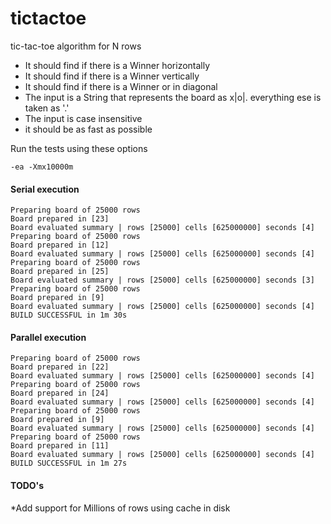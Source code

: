 # tictactoe
tic-tac-toe algorithm for N rows

- It should find if there is a Winner horizontally
- It should find if there is a Winner vertically
- It should find if there is a Winner or in diagonal
- The input is a String that represents the board as x|o|. everything ese is taken as '.'
- The input is case insensitive
- it should be as fast as possible

Run the tests using these options

    -ea -Xmx10000m

#### Serial execution
    Preparing board of 25000 rows
    Board prepared in [23]
    Board evaluated summary | rows [25000] cells [625000000] seconds [4]
    Preparing board of 25000 rows
    Board prepared in [12]
    Board evaluated summary | rows [25000] cells [625000000] seconds [4]
    Preparing board of 25000 rows
    Board prepared in [25]
    Board evaluated summary | rows [25000] cells [625000000] seconds [3]
    Preparing board of 25000 rows
    Board prepared in [9]
    Board evaluated summary | rows [25000] cells [625000000] seconds [4]
    BUILD SUCCESSFUL in 1m 30s
    
#### Parallel execution

    Preparing board of 25000 rows
    Board prepared in [22]
    Board evaluated summary | rows [25000] cells [625000000] seconds [4]
    Preparing board of 25000 rows
    Board prepared in [24]
    Board evaluated summary | rows [25000] cells [625000000] seconds [4]
    Preparing board of 25000 rows
    Board prepared in [9]
    Board evaluated summary | rows [25000] cells [625000000] seconds [4]
    Preparing board of 25000 rows
    Board prepared in [11]
    Board evaluated summary | rows [25000] cells [625000000] seconds [4]
    BUILD SUCCESSFUL in 1m 27s
    
#### TODO's

*Add support for Millions of rows using cache in disk